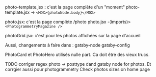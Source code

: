 photo-template.jsx : c'est la page complète d'un "moment"
  photo-template.jsx -> ```<MDX>{photoNode.body}</MDX>```

photo.jsx: c'est la page complète /photo
  photo.jsx -(imports)> ```<PhotogrammetryMagazine />```

photoGrid.jsx: c'est pour les photos affichées sur la page d'accueil

Aussi, changements à faire dans : 
  gatsby-node
  gatsby-config

PhotoCard et PhotoHero utilisés nulle part. Ca doit être des vieux trucs.


TODO
corriger regex photo -> posttype dand gatsby node for photos. Et corrgier aussi pour photogrammetry
Check photos sizes on home page